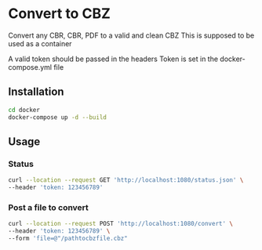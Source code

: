 # Convert to CBZ

Convert any CBR, CBR, PDF to a valid and clean CBZ
This is supposed to be used as a container

A valid token should be passed in the headers
Token is set in the docker-compose.yml file



## Installation

```bash
cd docker
docker-compose up -d --build
```

## Usage

### Status

```bash
curl --location --request GET 'http://localhost:1080/status.json' \
--header 'token: 123456789'
```

### Post a file to convert

```bash
curl --location --request POST 'http://localhost:1080/convert' \
--header 'token: 123456789' \
--form 'file=@"/pathtocbzfile.cbz"
```
